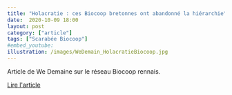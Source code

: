 ```yaml
---
title: "Holacratie : ces Biocoop bretonnes ont abandonné la hiérarchie"
date:  2020-10-09 18:00
layout: post
category: ["article"]
tags: ["Scarabée Biocoop"]
#embed_youtube:
illustration: /images/WeDemain_HolacratieBiocoop.jpg
---
```


Article de We Demaine sur le réseau Biocoop rennais.

[Lire l'article](https://www.wedemain.fr/Holacratie-ces-Biocoop-bretonnes-ont-abandonne-la-hierarchie_a3728.html)
